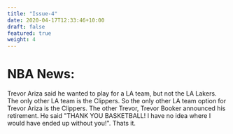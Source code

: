 ```yaml
---
title: "Issue-4"
date: 2020-04-17T12:33:46+10:00
draft: false
featured: true
weight: 4
---
```

# NBA News:

Trevor Ariza said he wanted to play for a LA team, but not the LA Lakers.  The only other LA team is the Clippers.  So the only other LA team option for Trevor Ariza is the Clippers.
The other Trevor, Trevor Booker announced his retirement.  He said "THANK YOU BASKETBALL!  I have no idea where I would have ended up without you!". Thats it.
